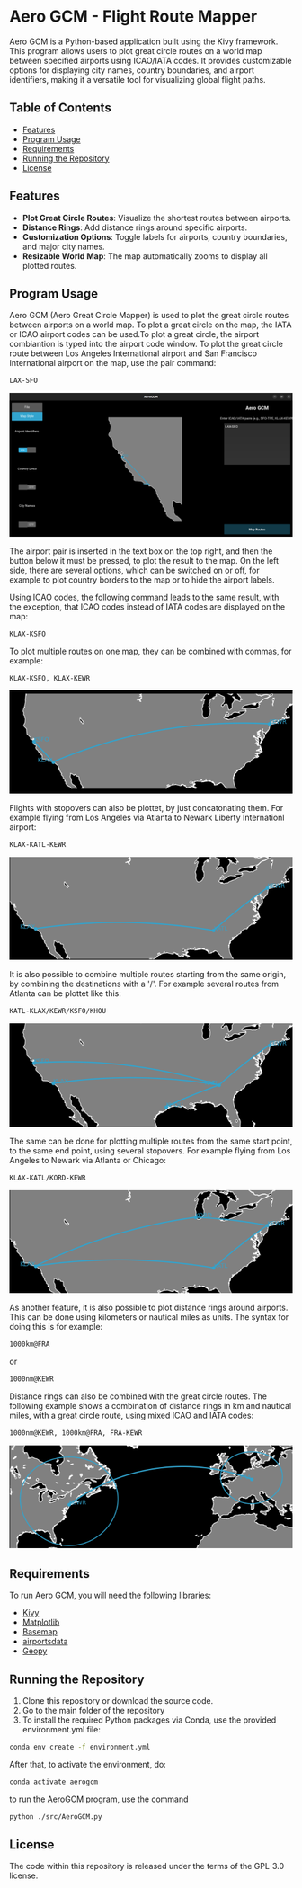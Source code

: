 # Aero GCM - Flight Route Mapper

Aero GCM is a Python-based application built using the Kivy framework. This program allows users to plot great circle routes on a world map between specified airports using ICAO/IATA codes. It provides customizable options for displaying city names, country boundaries, and airport identifiers, making it a versatile tool for visualizing global flight paths.

## Table of Contents

- [Features](#features)
- [Program Usage](#program-usage)
- [Requirements](#requirements)
- [Running the Repository](#running-the-repository)
- [License](#license)


## Features

- **Plot Great Circle Routes**: Visualize the shortest routes between airports.
- **Distance Rings**: Add distance rings around specific airports.
- **Customization Options**: Toggle labels for airports, country boundaries, and major city names.
- **Resizable World Map**: The map automatically zooms to display all plotted routes.

## Program Usage
Aero GCM (Aero Great Circle Mapper) is used to plot the great circle routes between airports on a world map. To plot a great circle on the map, the IATA or ICAO airport codes can be used.To plot a great circle, the airport combiantion is typed into the airport code window. To plot the great circle route between Los Angeles International airport and San Francisco International airport on the map, use the pair command:
```bash
LAX-SFO
``` 
![LAX-SFO](/screenshots/LAX-SFO.png)

The airport pair is inserted in the text box on the top right, and then the button below it must be pressed, to plot the result to the map. On the left side, there are several options, which can be switched on or off, for example to plot country borders to the map or to hide the airport labels.

Using ICAO codes, the following command leads to the same result, with the exception, that ICAO codes instead of IATA codes are displayed on the map:
```bash
KLAX-KSFO
``` 
To plot multiple routes on one map, they can be combined with commas, for example:
```bash
KLAX-KSFO, KLAX-KEWR
``` 
![KLAX-KSFO, KLAX-KEWR](/screenshots/KLAX-KSFO,KLAX-KEWR.png)

Flights with stopovers can also be plottet, by just concatonating them. For example flying from Los Angeles via Atlanta to Newark Liberty Internationl airport:
```bash
KLAX-KATL-KEWR
``` 
![KLAX-KATL-KEWR](/screenshots/KLAX-KATL-KEWR.png)

It is also possible to combine multiple routes starting from the same origin, by combining the destinations with a '/'. For example several routes from Atlanta can be plottet like this:
```bash
KATL-KLAX/KEWR/KSFO/KHOU
``` 
![KATL-KLAX/KEWR/KSFO/KHOU](/screenshots/KATL-KLAX_KEWR_KSFO_KHOU.png)

The same can be done for plotting multiple routes from the same start point, to the same end point, using several stopovers. For example flying from Los Angeles to Newark via Atlanta or Chicago:
```bash
KLAX-KATL/KORD-KEWR
``` 
![KLAX-KATL/KORD-KEWR](/screenshots/KLAX-KATL_KORD-KEWR.png)

As another feature, it is also possible to plot distance rings around airports. This can be done using kilometers or nautical miles as units. The syntax for doing this is for example:
```bash
1000km@FRA
``` 
or 
```bash
1000nm@KEWR
``` 
Distance rings can also be combined with the great circle routes. The following example shows a combination of distance rings in km and nautical miles, with a great circle route, using mixed ICAO and IATA codes:
```bash
1000nm@KEWR, 1000km@FRA, FRA-KEWR
``` 
![FRA-KEWR](/screenshots/FRA-KLAX.png)
  
## Requirements

To run Aero GCM, you will need the following libraries:

- [Kivy](https://kivy.org/#home)
- [Matplotlib](https://matplotlib.org/)
- [Basemap](https://matplotlib.org/basemap/)
- [airportsdata](https://pypi.org/project/airportsdata/)
- [Geopy](https://geopy.readthedocs.io/)

## Running the Repository

1. Clone this repository or download the source code.
3. Go to the main folder of the repository
2. To install the required Python packages via Conda, use the provided environment.yml file:
```bash
conda env create -f environment.yml
``` 
After that, to activate the environment, do:
```bash
conda activate aerogcm
``` 
to run the AeroGCM program, use the command
```bash
python ./src/AeroGCM.py
``` 
## License
The code within this repository is released under the terms of the GPL-3.0 license.


   
